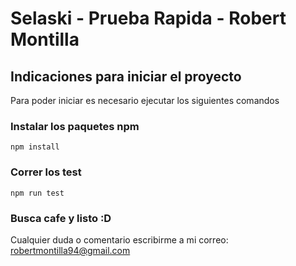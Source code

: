 # Selaski - Prueba Rapida - Robert Montilla
## Indicaciones para iniciar el proyecto

Para poder iniciar es necesario ejecutar los siguientes comandos 
### Instalar los paquetes npm
`npm install`

### Correr los test
`npm run test`

 ### Busca cafe y listo :D
 Cualquier duda o comentario escribirme a mi correo: robertmontilla94@gmail.com
